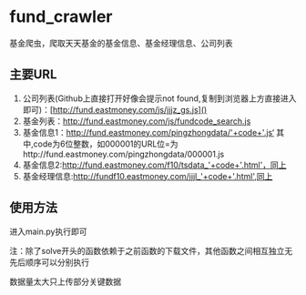 # fund_crawler
基金爬虫，爬取天天基金的基金信息、基金经理信息、公司列表

## 主要URL

1. 公司列表(Github上直接打开好像会提示not found,复制到浏览器上方直接进入即可)：[http://fund.eastmoney.com/js/jjjz_gs.js]()
2. 基金列表：http://fund.eastmoney.com/js/fundcode_search.js
3. 基金信息1：http://fund.eastmoney.com/pingzhongdata/'+code+'.js‘  其中,code为6位整数，如000001的URL位=为http://fund.eastmoney.com/pingzhongdata/000001.js
4. 基金信息2:http://fund.eastmoney.com/f10/tsdata_'+code+'.html'，同上
5. 基金经理信息:http://fundf10.eastmoney.com/jjjl_'+code+'.html',同上





## 使用方法

进入main.py执行即可

注：除了solve开头的函数依赖于之前函数的下载文件，其他函数之间相互独立无先后顺序可以分别执行

数据量太大只上传部分关键数据